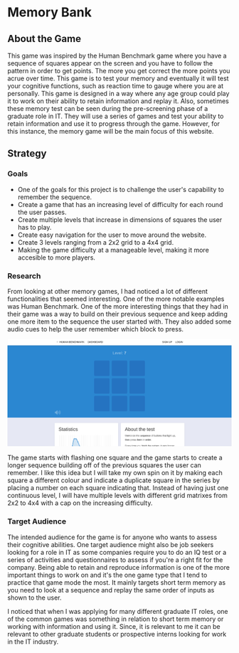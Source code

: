 # Memory Bank 

## About the Game 
This game was inspired by the Human Benchmark game where you have a sequence of squares appear on the screen and you have to follow the pattern in order to get points. The more you get correct the more points you acrue over time. This game is to test your memory and eventually it will test your cognitive functions, such as reaction time to gauge where you are at personally. This game is designed in a way where any age group could play it to work on their ability to retain information and replay it. Also, sometimes these memory test can be seen during the pre-screening phase of a graduate role in IT. They will use a series of games and test your ability to retain information and use it to progress through the game. However, for this instance, the memory game will be the main focus of this website. 

## Strategy
### Goals
- One of the goals for this project is to challenge the user's capability to remember the sequence.
- Create a game that has an increasing level of difficulty for each round the user passes.
- Create multiple levels that increase in dimensions of squares the user has to play.
- Create easy navigation for the user to move around the website.
- Create 3 levels ranging from a 2x2 grid to a 4x4 grid.
- Making the game difficulty at a manageable level, making it more accesible to more players.

### Research
From looking at other memory games, I had noticed a lot of different functionalities that seemed interesting. One of the more notable examples was Human Benchmark. One of the more interesting things that they had in their game was a way to build on their previous sequence and keep adding one more item to the sequence the user started with. They also added some audio cues to help the user remember which block to press. 

![Sequence-Game](/assets/images/Screenshot%202025-10-20%2010.02.55%20PM.png)

The game starts with flashing one square and the game starts to create a longer sequence building off of the previous squares the user can remember. I like this idea but I will take my own spin on it by making each square a different colour and indicate a duplicate square in the series by placing a number on each square indicating that. Instead of having just one continuous level, I will have multiple levels with different grid matrixes from 2x2 to 4x4 with a cap on the increasing difficulty. 

### Target Audience
The intended audience for the game is for anyone who wants to assess their cognitive abilities. One target audience might also be job seekers looking for a role in IT as some companies require you to do an IQ test or a series of activities and questionnaires to assess if you're a right fit for the company. Being able to retain and reproduce information is one of the more important things to work on and it's the one game type that I tend to practice that game mode the most. It mainly targets short term memory as you need to look at a sequence and replay the same order of inputs as shown to the user. 

I noticed that when I was applying for many different graduate IT roles, one of the common games was something in relation to short term memory or working with information and using it. Since, it is relevant to me it can be relevant to other graduate students or prospective interns looking for work in the IT industry. 